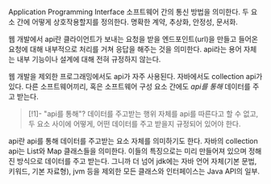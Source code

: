 Application Programming Interface
소프트웨어 간의 통신 방법을 의미한다.
두 요소 간에 어떻게 상호작용할지를 정의한다.
명확한 계약, 추상화, 안정성, 문서화.

웹 개발에서 api란 클라이언트가 보내는 요청을 받을 엔드포인트(url)을 만들고 들어온 요청에 대해 내부적으로 처리를 거쳐 응답을 해주는 것을 의미한다.
api라는 용어 자체는 내부 기능이나 설계에 대해 전혀 규정하지 않는다. 

웹 개발을 제외한 프로그래밍에서도 api가 자주 사용된다.
자바에서도 collection api가 있다. 
다른 소프트웨어끼리, 혹은 소프트웨어 구성 요소 간에도 *api를 통해* 데이터를 주고 받는다.
>[!1]- "api를 통해"?
데이터를 주고받는 행위 자체를 api를 따른다고 할 수 없고, 두 요소 사이에 어떻게, 어떤 데이터를 주고 받을지 규정되어 있어야 한다.

api란 api를 통해 데이터를 주고받는 요소 자체를 의미하기도 한다.
자바의 collection api는 List와 Map 클래스들을 의미한다. 
이들의 특징으로는 미리 만들어져 있으며 정해진 방식으로 데이터를 주고 받는다.
그니까 더 넘어 jdk에는 자바 언어 자체(기본 문법, 키워드, 기본 자료형), jvm 등을 제외한 모든 클래스와 인터페이스는 Java API의 일부.